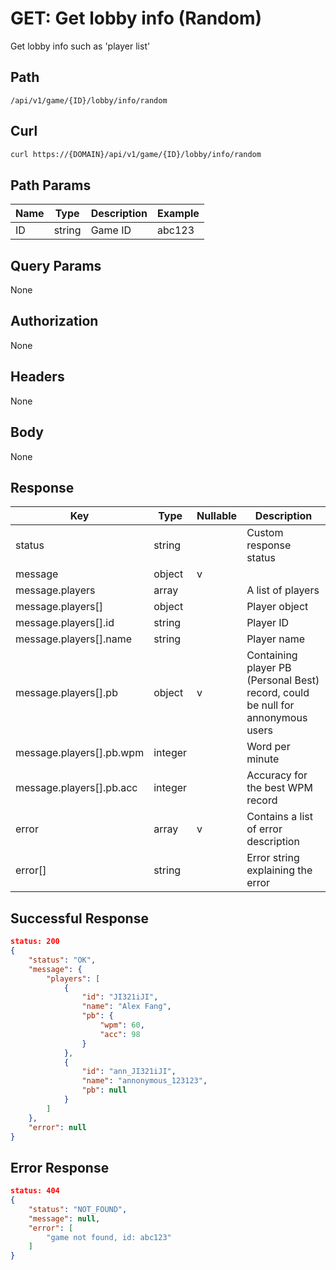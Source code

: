 # GET: Get lobby info (Random)
Get lobby info such as 'player list'

## Path
```
/api/v1/game/{ID}/lobby/info/random
```

## Curl
```bash
curl https://{DOMAIN}/api/v1/game/{ID}/lobby/info/random
```

## Path Params
| Name | Type   | Description | Example |
| ---  | ---    | ---         | ---     |
| ID   | string | Game ID     | abc123  |

## Query Params
None

## Authorization
None

## Headers
None

## Body
None

## Response
| Key                      | Type    | Nullable | Description                                                                     |
| ---                      | ---     | ---      | ---                                                                             |
| status                   | string  |          | Custom response status                                                          |
| message                  | object  | v        |                                                                                 |
| message.players          | array   |          | A list of players                                                               |
| message.players[]        | object  |          | Player object                                                                   |
| message.players[].id     | string  |          | Player ID                                                                       |
| message.players[].name   | string  |          | Player name                                                                     |
| message.players[].pb     | object  | v        | Containing player PB (Personal Best) record, could be null for annonymous users |
| message.players[].pb.wpm | integer |          | Word per minute                                                                 |
| message.players[].pb.acc | integer |          | Accuracy for the best WPM record                                                |
| error                    | array   | v        | Contains a list of error description                                            |
| error[]                  | string  |          | Error string explaining the error                                               |

## Successful Response
```json
status: 200
{
    "status": "OK",
    "message": {
        "players": [
            {
                "id": "JI321iJI",
                "name": "Alex Fang",
                "pb": {
                    "wpm": 60,
                    "acc": 98
                }
            },
            {
                "id": "ann_JI321iJI",
                "name": "annonymous_123123",
                "pb": null
            }
        ]
    },
    "error": null
}
```
## Error Response
```json
status: 404
{
    "status": "NOT_FOUND",
    "message": null,
    "error": [
        "game not found, id: abc123"
    ]
}
```
